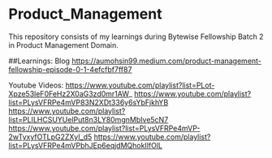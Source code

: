# Product_Management
This repository consists of my learnings during Bytewise Fellowship Batch 2 in Product Management Domain.

##Learnings:
Blog https://aumohsin99.medium.com/product-management-fellowship-episode-0-1-4efcfbf7ff87

Youtube Videos:
https://www.youtube.com/playlist?list=PLot-Xpze53leF0FeHz2X0aG3zd0mr1AW_
https://www.youtube.com/playlist?list=PLysVFRPe4mVP83N2XDt336y6sYbFjkhYB
https://www.youtube.com/playlist?list=PLILHCSUYUelPut8n3LY80mgnMbIve5cN7
https://www.youtube.com/playlist?list=PLysVFRPe4mVP-2wTyxyfOTLpG2ZXyI_d5
https://www.youtube.com/playlist?list=PLysVFRPe4mVPbhJEp6eqjdMQhokIlfOlL
